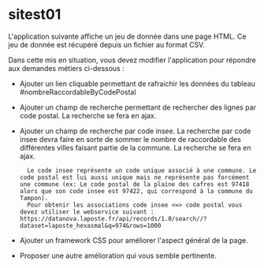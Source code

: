 # sitest01

L'application suivante affiche un jeu de donnée dans une page HTML. Ce jeu de donnée est récupéré depuis un fichier au format CSV.

Dans cette mis en situation, vous devez modifier l'application pour répondre aux demandes métiers ci-dessous :
- Ajouter un lien cliquable permettant de rafraichir les données du tableau #nombreRaccordableByCodePostal
- Ajouter un champ de recherche permettant de rechercher des lignes par code postal. La recherche se fera en ajax.
- Ajouter un champ de recherche par code insee. La recherche par code insee devra faire en sorte de sommer le nombre de raccordable des différentes villes faisant  partie de la commune. La recherche se fera en ajax.

		Le code insee représente un code unique associé à une commune. Le code postal est lui aussi unique mais ne représente pas forcément une commune (ex: Le code postal de la plaine des cafres est 97418 alors que son code insee est 97422, qui correspond à la commune du Tampon).
		Pour obtenir les associations code insee <=> code postal vous devez utiliser le webservice suivant : https://datanova.laposte.fr/api/records/1.0/search//?dataset=laposte_hexasmal&q=974&rows=1000
		
- Ajouter un framework CSS pour améliorer l'aspect général de la page.
- Proposer une autre amélioration qui vous semble pertinente.
